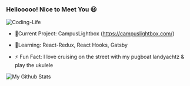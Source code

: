### Hellooooo! Nice to Meet You 😃

![Coding-Life](https://media.giphy.com/media/fAnzw6YK33jMwzp5wp/giphy.gif)

-  🔭Current Project: CampusLightbox (https://campuslightbox.com/)

-  🌱Learning: React-Redux, React Hooks, Gatsby

- ⚡ Fun Fact: I love cruising on the street with my pugboat landyachtz & play the ukulele

![My Github Stats](https://github-readme-stats.vercel.app/api?username=LanguageXange&show_icons=true&theme=dracula)

<!--
**LanguageXange/LanguageXange** is a ✨ _special_ ✨ repository because its `README.md` (this file) appears on your GitHub profile.

Here are some ideas to get you started:

-  I’m currently working on ...
-  I’m currently learning ...
- 👯 I’m looking to collaborate on ...
- 🤔 I’m looking for help with ...
- 💬 Ask me about ...
- 📫 How to reach me: ...
- 😄 Pronouns: ...
-  Fun fact: ...
-->
